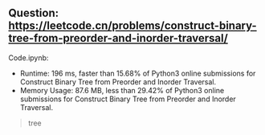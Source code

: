 ## Question: https://leetcode.cn/problems/construct-binary-tree-from-preorder-and-inorder-traversal/

Code.ipynb:
* Runtime: 196 ms, faster than 15.68% of Python3 online submissions for Construct Binary Tree from Preorder and Inorder Traversal.
* Memory Usage: 87.6 MB, less than 29.42% of Python3 online submissions for Construct Binary Tree from Preorder and Inorder Traversal.
> tree 